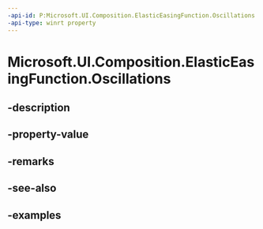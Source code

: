 ```yaml
---
-api-id: P:Microsoft.UI.Composition.ElasticEasingFunction.Oscillations
-api-type: winrt property
---
```


# Microsoft.UI.Composition.ElasticEasingFunction.Oscillations

<!--
public int Oscillations { get; }
-->


## -description

## -property-value

## -remarks

## -see-also

## -examples


